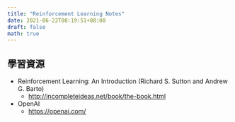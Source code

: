 ```yaml
---
title: "Reinforcement Learning Notes"
date: 2021-06-22T08:19:51+08:00
draft: false
math: true
---
```


## 學習資源

- Reinforcement Learning: An Introduction (Richard S. Sutton and Andrew G. Barto)
  - http://incompleteideas.net/book/the-book.html
- OpenAI
  - https://openai.com/
